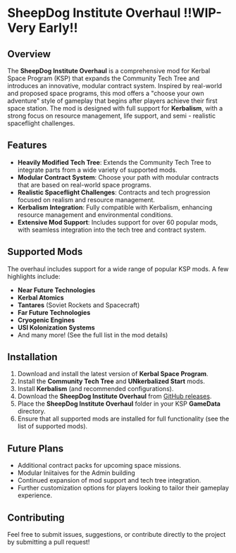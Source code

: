 # SheepDog Institute Overhaul !!WIP-Very Early!!

## Overview

The **SheepDog Institute Overhaul** is a comprehensive mod for Kerbal Space Program (KSP) that expands the Community Tech Tree and introduces an innovative, modular contract system. Inspired by real-world and proposed space programs, this mod offers a "choose your own adventure" style of gameplay that begins after players achieve their first space station. The mod is designed with full support for **Kerbalism**, with a strong focus on resource management, life support, and semi - realistic spaceflight challenges.

## Features

- **Heavily Modified Tech Tree**: Extends the Community Tech Tree to integrate parts from a wide variety of supported mods.
- **Modular Contract System**: Choose your path with modular contracts that are based on real-world space programs.
- **Realistic Spaceflight Challenges**: Contracts and tech progression focused on realism and resource management.
- **Kerbalism Integration**: Fully compatible with Kerbalism, enhancing resource management and environmental conditions.
- **Extensive Mod Support**: Includes support for over 60 popular mods, with seamless integration into the tech tree and contract system.

## Supported Mods

The overhaul includes support for a wide range of popular KSP mods. A few highlights include:
- **Near Future Technologies**
- **Kerbal Atomics**
- **Tantares** (Soviet Rockets and Spacecraft)
- **Far Future Technologies**
- **Cryogenic Engines**
- **USI Kolonization Systems**
- And many more! (See the full list in the mod details)

## Installation

1. Download and install the latest version of **Kerbal Space Program**.
2. Install the **Community Tech Tree** and **UNkerbalized Start** mods.
3. Install **Kerbalism** (and recommended configurations).
4. Download the **SheepDog Institute Overhaul** from [GitHub releases](#).
5. Place the **SheepDog Institute Overhaul** folder in your KSP **GameData** directory.
6. Ensure that all supported mods are installed for full functionality (see the list of supported mods).

## Future Plans

- Additional contract packs for upcoming space missions.
- Modular Iniitaives for the Admin building
- Continued expansion of mod support and tech tree integration.
- Further customization options for players looking to tailor their gameplay experience.

## Contributing

Feel free to submit issues, suggestions, or contribute directly to the project by submitting a pull request!
